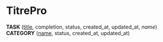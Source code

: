 ﻿# TitrePro
**TASK** (<ins>title</ins>, completion, status, created_at, updated_at, _name_)  
**CATEGORY** (<ins>name</ins>, status, created_at, updated_at)
